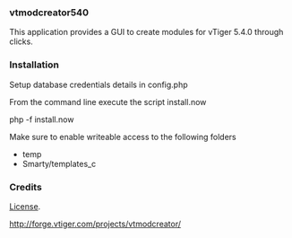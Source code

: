 ### vtmodcreator540

This application provides a GUI to create modules for vTiger 5.4.0 through clicks.

### Installation

Setup database credentials details in config.php

From the command line execute the script install.now 

php -f install.now

Make sure to enable writeable access to the following folders
* temp
* Smarty/templates_c

### Credits

[License](https://github.com/playmono/vtmodcreator540/blob/master/LICENSE.md).

http://forge.vtiger.com/projects/vtmodcreator/